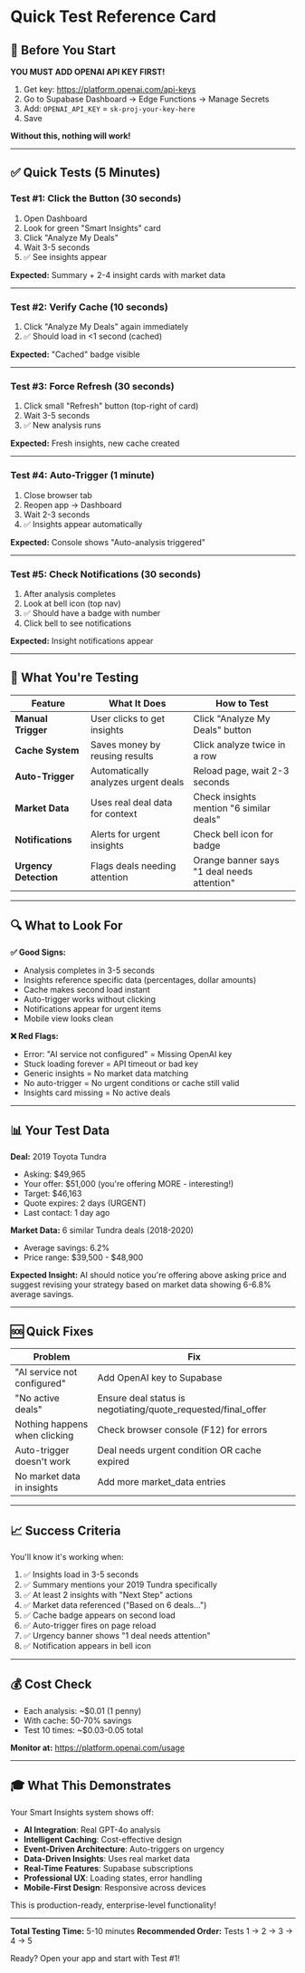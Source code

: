 # Quick Test Reference Card

## 🚀 Before You Start

**YOU MUST ADD OPENAI API KEY FIRST!**

1. Get key: https://platform.openai.com/api-keys
2. Go to Supabase Dashboard → Edge Functions → Manage Secrets
3. Add: `OPENAI_API_KEY` = `sk-proj-your-key-here`
4. Save

**Without this, nothing will work!**

---

## ✅ Quick Tests (5 Minutes)

### Test #1: Click the Button (30 seconds)
1. Open Dashboard
2. Look for green "Smart Insights" card
3. Click "Analyze My Deals"
4. Wait 3-5 seconds
5. ✅ See insights appear

**Expected:** Summary + 2-4 insight cards with market data

---

### Test #2: Verify Cache (10 seconds)
1. Click "Analyze My Deals" again immediately
2. ✅ Should load in <1 second (cached)

**Expected:** "Cached" badge visible

---

### Test #3: Force Refresh (30 seconds)
1. Click small "Refresh" button (top-right of card)
2. Wait 3-5 seconds
3. ✅ New analysis runs

**Expected:** Fresh insights, new cache created

---

### Test #4: Auto-Trigger (1 minute)
1. Close browser tab
2. Reopen app → Dashboard
3. Wait 2-3 seconds
4. ✅ Insights appear automatically

**Expected:** Console shows "Auto-analysis triggered"

---

### Test #5: Check Notifications (30 seconds)
1. After analysis completes
2. Look at bell icon (top nav)
3. ✅ Should have a badge with number
4. Click bell to see notifications

**Expected:** Insight notifications appear

---

## 🎯 What You're Testing

| Feature | What It Does | How to Test |
|---------|--------------|-------------|
| **Manual Trigger** | User clicks to get insights | Click "Analyze My Deals" button |
| **Cache System** | Saves money by reusing results | Click analyze twice in a row |
| **Auto-Trigger** | Automatically analyzes urgent deals | Reload page, wait 2-3 seconds |
| **Market Data** | Uses real deal data for context | Check insights mention "6 similar deals" |
| **Notifications** | Alerts for urgent insights | Check bell icon for badge |
| **Urgency Detection** | Flags deals needing attention | Orange banner says "1 deal needs attention" |

---

## 🔍 What to Look For

**✅ Good Signs:**
- Analysis completes in 3-5 seconds
- Insights reference specific data (percentages, dollar amounts)
- Cache makes second load instant
- Auto-trigger works without clicking
- Notifications appear for urgent items
- Mobile view looks clean

**❌ Red Flags:**
- Error: "AI service not configured" = Missing OpenAI key
- Stuck loading forever = API timeout or bad key
- Generic insights = No market data matching
- No auto-trigger = No urgent conditions or cache still valid
- Insights card missing = No active deals

---

## 📊 Your Test Data

**Deal:** 2019 Toyota Tundra
- Asking: $49,965
- Your offer: $51,000 (you're offering MORE - interesting!)
- Target: $46,163
- Quote expires: 2 days (URGENT)
- Last contact: 1 day ago

**Market Data:** 6 similar Tundra deals (2018-2020)
- Average savings: 6.2%
- Price range: $39,500 - $48,900

**Expected Insight:** AI should notice you're offering above asking price and suggest revising your strategy based on market data showing 6-6.8% average savings.

---

## 🆘 Quick Fixes

| Problem | Fix |
|---------|-----|
| "AI service not configured" | Add OpenAI key to Supabase |
| "No active deals" | Ensure deal status is negotiating/quote_requested/final_offer |
| Nothing happens when clicking | Check browser console (F12) for errors |
| Auto-trigger doesn't work | Deal needs urgent condition OR cache expired |
| No market data in insights | Add more market_data entries |

---

## 📈 Success Criteria

You'll know it's working when:
1. ✅ Insights load in 3-5 seconds
2. ✅ Summary mentions your 2019 Tundra specifically
3. ✅ At least 2 insights with "Next Step" actions
4. ✅ Market data referenced ("Based on 6 deals...")
5. ✅ Cache badge appears on second load
6. ✅ Auto-trigger fires on page reload
7. ✅ Urgency banner shows "1 deal needs attention"
8. ✅ Notification appears in bell icon

---

## 💰 Cost Check

- Each analysis: ~$0.01 (1 penny)
- With cache: 50-70% savings
- Test 10 times: ~$0.03-0.05 total

**Monitor at:** https://platform.openai.com/usage

---

## 🎓 What This Demonstrates

Your Smart Insights system shows off:
- **AI Integration**: Real GPT-4o analysis
- **Intelligent Caching**: Cost-effective design
- **Event-Driven Architecture**: Auto-triggers on urgency
- **Data-Driven Insights**: Uses real market data
- **Real-Time Features**: Supabase subscriptions
- **Professional UX**: Loading states, error handling
- **Mobile-First Design**: Responsive across devices

This is production-ready, enterprise-level functionality!

---

**Total Testing Time:** 5-10 minutes
**Recommended Order:** Tests 1 → 2 → 3 → 4 → 5

Ready? Open your app and start with Test #1!
